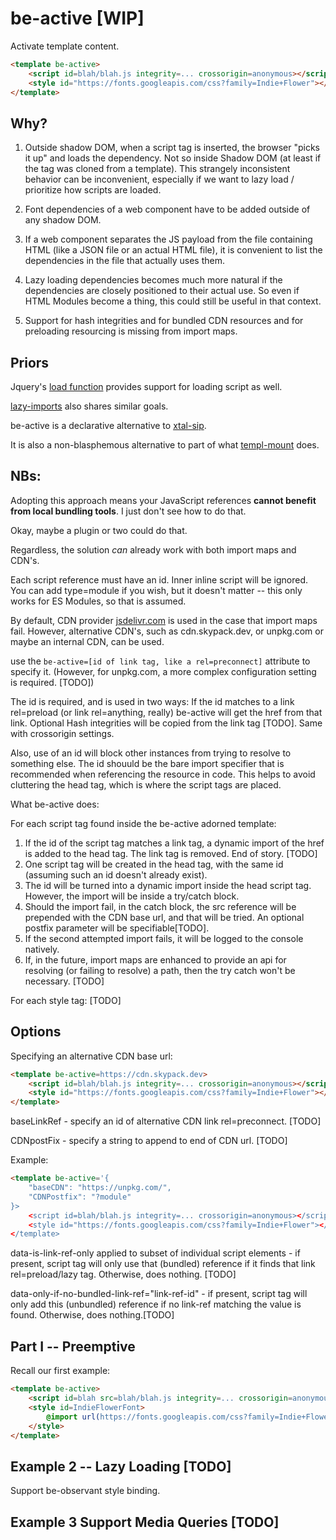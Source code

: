 # be-active [WIP]

Activate template content.


```html
<template be-active>
    <script id=blah/blah.js integrity=... crossorigin=anonymous></script>
    <style id="https://fonts.googleapis.com/css?family=Indie+Flower"></style>
</template>
```

## Why?  

1.  Outside shadow DOM, when a script tag is inserted, the browser "picks it up" and loads the dependency.  Not so inside Shadow DOM (at least if the tag was cloned from a template).  This strangely inconsistent behavior can be inconvenient, especially if we want to lazy load / prioritize how scripts are loaded.

2.  Font dependencies of a web component have to be added outside of any shadow DOM.

3.  If a web component separates the JS payload from the file containing HTML (like a JSON file or an actual HTML file), it is convenient to list the dependencies in the file that actually uses them.

4.  Lazy loading dependencies becomes much more natural if the dependencies are closely positioned to their actual use.  So even if HTML Modules become a thing, this could still be useful in that context.  

5.  Support for hash integrities and for bundled CDN resources and for preloading resourcing is missing from import maps.

## Priors

Jquery's [load function](https://api.jquery.com/load/) provides support for loading script as well.

[lazy-imports](https://github.com/Polymer/lazy-imports) also shares similar goals.

be-active is a declarative alternative to [xtal-sip](https://github.com/bahrus/xtal-sip).

It is also a non-blasphemous alternative to part of what [templ-mount](https://github.com/bahrus/templ-mount) does.


## **NBs:** 

Adopting this approach means your JavaScript references **cannot benefit from local bundling tools**.  I just don't see how to do that.  

Okay, maybe a plugin or two could do that.

Regardless, the solution *can* already work with both import maps and CDN's.

Each script reference must have an id.  Inner inline script will be ignored.  You can add type=module if you wish, but it doesn't matter -- this only works for ES Modules, so that is assumed.

By default, CDN provider [jsdelivr.com](https://www.jsdelivr.com/esm) is used in the case that import maps fail.  However, alternative CDN's, such as cdn.skypack.dev, or unpkg.com or maybe an internal CDN, can be used.

use the `be-active=[id of link tag, like a rel=preconnect]` attribute to specify it.  (However, for unpkg.com, a more complex configuration setting is required. [TODO])

The id is required, and is used in two ways:  If the id matches to a link rel=preload (or link rel=anything, really) be-active will get the href from that link. Optional Hash integrities will be copied from the link tag [TODO].  Same with crossorigin settings.

Also, use of an id will block other instances from trying to resolve to something else.  The id shouuld be the bare import specifier that is recommended when referencing the resource in code. This helps to avoid cluttering the head tag, which is where the script tags are placed.

What be-active does:

For each script tag found inside the be-active adorned template: 

1.  If the id of the script tag matches a link tag, a dynamic import of the href is added to the head tag.  The link tag is removed.  End of story. [TODO]
2.  One script tag will be created in the head tag, with the same id (assuming such an id doesn't already exist).
2.  The id will be turned into a dynamic import inside the head script tag.  However, the import will be inside a try/catch block.
3.  Should the import fail, in the catch block, the src reference will be prepended with the CDN base url, and that will be tried. An optional postfix parameter will be specifiable[TODO].
4.  If the second attempted import fails, it will be logged to the console natively.
5.  If, in the future, import maps are enhanced to provide an api for resolving (or failing to resolve) a path, then the try catch won't be necessary. [TODO]

For each style tag:  [TODO]

## Options

Specifying an alternative CDN base url:

```html
<template be-active=https://cdn.skypack.dev>
    <script id=blah/blah.js integrity=... crossorigin=anonymous></script>
    <style id="https://fonts.googleapis.com/css?family=Indie+Flower"></style>
</template>
```

baseLinkRef - specify an id of alternative CDN link rel=preconnect. [TODO]

CDNpostFix - specify a string to append to end of CDN url. [TODO]

Example:

```html
<template be-active='{
    "baseCDN": "https://unpkg.com/",
    "CDNPostfix": "?module"
}>
    <script id=blah/blah.js integrity=... crossorigin=anonymous></script>
    <style id="https://fonts.googleapis.com/css?family=Indie+Flower"></style>
</template>
```

data-is-link-ref-only applied to subset of individual script elements - if present, script tag will only use that (bundled) reference if it finds that link rel=preload/lazy tag.  Otherwise, does nothing. [TODO]

data-only-if-no-bundled-link-ref="link-ref-id" - if present, script tag will only add this (unbundled) reference if no link-ref matching the value is found.  Otherwise, does nothing.[TODO]

## Part I -- Preemptive

Recall our first example:

```html
<template be-active>
    <script id=blah src=blah/blah.js integrity=... crossorigin=anonymous></script>
    <style id=IndieFlowerFont>
        @import url(https://fonts.googleapis.com/css?family=Indie+Flower);
    </style>
</template>
```

## Example 2 -- Lazy Loading [TODO]

Support be-observant style binding.

## Example 3  Support Media Queries [TODO]




